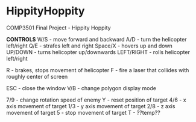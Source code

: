 # HippityHoppity
COMP3501 Final Project - Hippity Hoppity

**CONTROLS**
W/S - move forward and backward
A/D - turn the helicopter left/right
Q/E - strafes left and right
Space/X - hovers up and down
UP/DOWN - turns helicopter up/downwards
LEFT/RIGHT - rolls helicopter left/right

R - brakes, stops movement of helicopter
F - fire a laser that collides with roughly center of screen

ESC - close the window
V/B - change polygon display mode

7/9 - change rotation speed of enemy
Y - reset position of target
4/6 - x axis movement of target
1/3 - y axis movement of target
2/8 - z axis movement of target
5 - stop movement of target
T - ??temp??